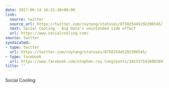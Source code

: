 ```yaml
---
date: 2017-06-14 16:21:38+00:00
link:
  source: twitter
  source_url: https://twitter.com/roytang/statuses/875025445292396545/
  text: Social Cooling - Big Data's unintended side effect
  url: https://www.socialcooling.com/
source: twitter
syndicated:
- type: twitter
  url: https://twitter.com/roytang/statuses/875025445292396545/
- type: facebook
  url: https://www.facebook.com/stephen.roy.tang/posts/10155754160038912
title: ''
---
```


Social Cooling: